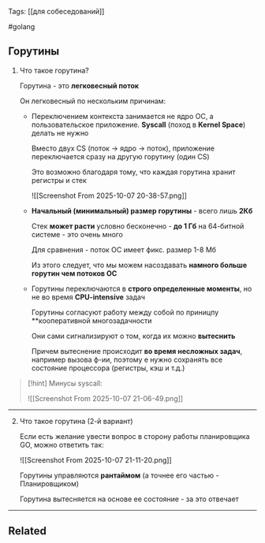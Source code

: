 Tags: [[для собеседований]]

#golang 



## Горутины



1. Что такое горутина?

	Горутина - это **легковесный поток**
	
	
	Он легковесный по нескольким причинам:
	
	- Переключением контекста занимается не ядро ОС, а пользовательское приложение. **Syscall** (поход в **Kernel Space**) делать не нужно
	  
		Вместо двух CS (поток -> ядро -> поток), приложение переключается сразу на другую горутину (один CS)
		
		Это возможно благодаря тому, что каждая горутина хранит регистры и стек
		
		![[Screenshot From 2025-10-07 20-38-57.png]]
	 
	
	- **Начальный (минимальный) размер горутины** - всего лишь **2Кб**
	  
		Стек **может расти** условно бесконечно - **до 1 Гб** на 64-битной системе - это очень много  
		
		Для сравнения - поток ОС имеет фикс. размер 1-8 Мб
		
		Из этого следует, что мы можем насоздавать **намного больше горутин чем потоков ОС**
	  
	  
	- Горутины переключаются в  **строго определенные моменты**, но не во время **CPU-intensive** задач
	  
		Горутины согласуют работу между собой по приницпу **кооперативной 
		многозадачности
		
		Они сами сигнализируют о том, когда их можно **вытеснить**
		
		Причем вытеснение происходит **во время несложных задач**, например вызова ф-ии, поэтому е нужно сохранять все состояние процессора (регистры, кэш и т.д.)
	  


> [!hint] 
> Минусы syscall:
> 
> ![[Screenshot From 2025-10-07 21-06-49.png]] 


---


2. Что такое горутина (2-й вариант)

	Если есть желание увести вопрос в сторону работы планировщика GO, можно ответить так:
	
	![[Screenshot From 2025-10-07 21-11-20.png]]
	
	
	Горутины управляются **рантаймом** (а точнее его частью - Планировщиком)
	
	Горутина вытесняется на основе ее состояние - за это отвечает 
	
	
	


---


## Related


